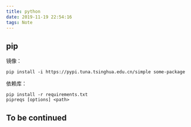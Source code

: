 ```yaml
---
title: python
date: 2019-11-19 22:54:16
tags: Note
---
```


## pip

镜像：
```
pip install -i https://pypi.tuna.tsinghua.edu.cn/simple some-package
```

依赖库：
```
pip install -r requirements.txt
pipreqs [options] <path>
```

## To be continued